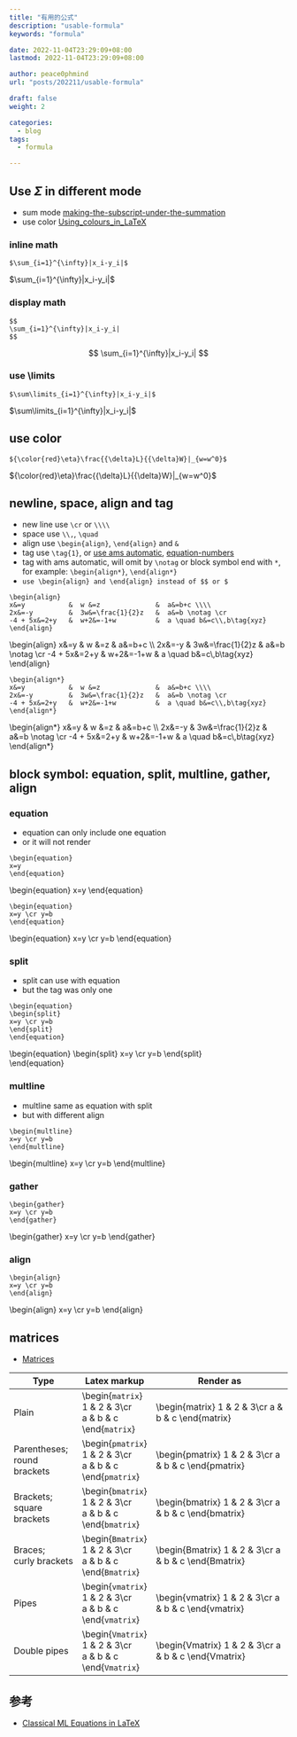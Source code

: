```yaml
---
title: "有用的公式"
description: "usable-formula"
keywords: "formula"

date: 2022-11-04T23:29:09+08:00
lastmod: 2022-11-04T23:29:09+08:00

author: peace0phmind
url: "posts/202211/usable-formula"

draft: false
weight: 2

categories:
  - blog
tags:
  - formula

---
```


## Use $\Sigma$ in different mode
- sum mode [making-the-subscript-under-the-summation](https://tex.stackexchange.com/questions/218603/making-the-subscript-under-the-summation)
- use color [Using_colours_in_LaTeX](https://www.overleaf.com/learn/latex/Using_colours_in_LaTeX)

### inline math
```text
$\sum_{i=1}^{\infty}|x_i-y_i|$
```
$\sum_{i=1}^{\infty}|x_i-y_i|$

### display math
```text
$$
\sum_{i=1}^{\infty}|x_i-y_i|
$$
```
$$
\sum_{i=1}^{\infty}|x_i-y_i|
$$

### use \limits
```text
$\sum\limits_{i=1}^{\infty}|x_i-y_i|$
```
$\sum\limits_{i=1}^{\infty}|x_i-y_i|$

## use color
```text
${\color{red}\eta}\frac{{\delta}L}{{\delta}W}|_{w=w^0}$
```
${\color{red}\eta}\frac{{\delta}L}{{\delta}W}|_{w=w^0}$

## newline, space, align and tag
- new line use `\cr` or `\\\\`
- space use `\\,`, `\quad`
- align use `\begin{align}`, `\end{align}` and `&`
- tag use `\tag{1}`, or [use ams automatic](https://github.com/mathjax/MathJax-demos-web/blob/master/equation-numbers.html), [equation-numbers](https://mathjax.github.io/MathJax-demos-web/equation-numbers.html)
- tag with ams automatic, will omit by `\notag` or block symbol end with `*`, for example: `\begin{align*}`, `\end{align*}` 
- `use \begin{align} and \end{align} instead of $$ or $`

```text
\begin{align}
x&=y           &  w &=z              &  a&=b+c \\\\
2x&=-y         &  3w&=\frac{1}{2}z   &  a&=b \notag \cr
-4 + 5x&=2+y   &  w+2&=-1+w          &  a \quad b&=c\\,b\tag{xyz}
\end{align}
```

\begin{align}
x&=y           &  w &=z              &  a&=b+c \\\\
2x&=-y         &  3w&=\frac{1}{2}z   &  a&=b \notag \cr
-4 + 5x&=2+y   &  w+2&=-1+w          &  a \quad b&=c\\,b\tag{xyz}
\end{align}

```text
\begin{align*}
x&=y           &  w &=z              &  a&=b+c \\\\
2x&=-y         &  3w&=\frac{1}{2}z   &  a&=b \notag \cr
-4 + 5x&=2+y   &  w+2&=-1+w          &  a \quad b&=c\\,b\tag{xyz}
\end{align*}
```

\begin{align*}
x&=y           &  w &=z              &  a&=b+c \\\\
2x&=-y         &  3w&=\frac{1}{2}z   &  a&=b \notag \cr
-4 + 5x&=2+y   &  w+2&=-1+w          &  a \quad b&=c\\,b\tag{xyz}
\end{align*}

## block symbol: equation, split, multline, gather, align

### equation
- equation can only include one equation
- or it will not render

```text
\begin{equation}
x=y         
\end{equation}
```
\begin{equation}
x=y 
\end{equation}

```text
\begin{equation}
x=y \cr y=b         
\end{equation}
```
\begin{equation}
x=y \cr y=b
\end{equation}

### split
- split can use with equation
- but the tag was only one
```text
\begin{equation}
\begin{split}
x=y \cr y=b
\end{split}       
\end{equation} 
```
\begin{equation}
\begin{split}
x=y \cr y=b
\end{split}       
\end{equation} 

### multline
- multline same as equation with split
- but with different align
```text
\begin{multline}
x=y \cr y=b
\end{multline} 
```
\begin{multline}
x=y \cr y=b
\end{multline} 

### gather
```text
\begin{gather}
x=y \cr y=b
\end{gather} 
```
\begin{gather}
x=y \cr y=b
\end{gather} 

### align
```text
\begin{align}
x=y \cr y=b
\end{align} 
```
\begin{align}
x=y \cr y=b
\end{align} 

## matrices
- [Matrices](https://www.overleaf.com/learn/latex/Matrices)

| Type | Latex markup | Render as |
|--|--|--|
| Plain                             | \begin{`matrix`} <br/> 1 & 2 & 3\cr <br/> a & b & c <br/> \\end{`matrix`} | \begin{matrix} 1 & 2 & 3\cr a & b & c \end{matrix}|
| Parentheses; <br/> round brackets | \begin{`pmatrix`} <br/> 1 & 2 & 3\cr <br/> a & b & c <br/> \\end{`pmatrix`} | \begin{pmatrix} 1 & 2 & 3\cr a & b & c \end{pmatrix}|
| Brackets; <br/> square brackets   | \begin{`bmatrix`} <br/> 1 & 2 & 3\cr <br/> a & b & c <br/> \\end{`bmatrix`} | \begin{bmatrix} 1 & 2 & 3\cr a & b & c \end{bmatrix}|
| Braces; <br/> curly brackets      | \begin{`Bmatrix`} <br/> 1 & 2 & 3\cr <br/> a & b & c <br/> \\end{`Bmatrix`} | \begin{Bmatrix} 1 & 2 & 3\cr a & b & c \end{Bmatrix}|
| Pipes                             | \begin{`vmatrix`} <br/> 1 & 2 & 3\cr <br/> a & b & c <br/> \\end{`vmatrix`} | \begin{vmatrix} 1 & 2 & 3\cr a & b & c \end{vmatrix}|
| Double pipes                      | \begin{`Vmatrix`} <br/> 1 & 2 & 3\cr <br/> a & b & c <br/> \\end{`Vmatrix`} | \begin{Vmatrix} 1 & 2 & 3\cr a & b & c \end{Vmatrix}|


## 参考
- [Classical ML Equations in LaTeX](https://blmoistawinde.github.io/ml_equations_latex/)
